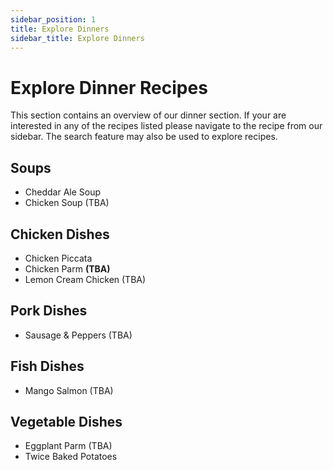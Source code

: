 ```yaml
---
sidebar_position: 1
title: Explore Dinners
sidebar_title: Explore Dinners
---
```


# Explore Dinner Recipes
This section contains an overview of our dinner section. If your are interested in any of the recipes listed please navigate to the recipe from our sidebar. The search feature may also be used to explore recipes.

## Soups
- Cheddar Ale Soup
- Chicken Soup (TBA)

## Chicken Dishes
- Chicken Piccata
- Chicken Parm **(TBA)**
- Lemon Cream Chicken (TBA)

## Pork Dishes
- Sausage & Peppers (TBA)

## Fish Dishes
- Mango Salmon (TBA)

## Vegetable Dishes
- Eggplant Parm (TBA)
- Twice Baked Potatoes
